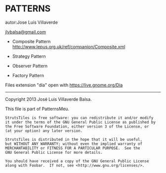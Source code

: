 PATTERNS
========

autor:Jose Luis Villaverde

jlvbalsa@gmail.com

- Composite Pattern
http://www.lepus.org.uk/ref/companion/Composite.xml

- Strategy Pattern

- Observer Pattern

- Factory Pattern

Files extension "dia" open with https://live.gnome.org/Dia

*****
Copyright 2013 José Luis Villaverde Balsa.

This file is part of PatternsMeu.

    StrutsTiles is free software: you can redistribute it and/or modify
    it under the terms of the GNU General Public License as published by
    the Free Software Foundation, either version 3 of the License, or
    (at your option) any later version.

    StrutsTiles is distributed in the hope that it will be useful,
    but WITHOUT ANY WARRANTY; without even the implied warranty of
    MERCHANTABILITY or FITNESS FOR A PARTICULAR PURPOSE.  See the
    GNU General Public License for more details.

    You should have received a copy of the GNU General Public License
    along with Foobar.  If not, see <http://www.gnu.org/licenses/>.


